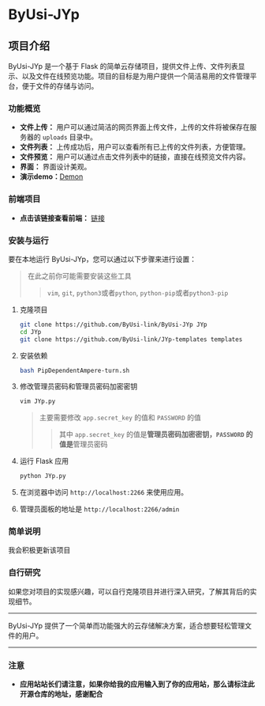 # ByUsi-JYp


## 项目介绍

ByUsi-JYp 是一个基于 Flask 的简单云存储项目，提供文件上传、文件列表显示、以及文件在线预览功能。项目的目标是为用户提供一个简洁易用的文件管理平台，便于文件的存储与访问。

### 功能概览

- **文件上传：** 用户可以通过简洁的网页界面上传文件，上传的文件将被保存在服务器的 `uploads` 目录中。
- **文件列表：** 上传成功后，用户可以查看所有已上传的文件列表，方便管理。
- **文件预览：** 用户可以通过点击文件列表中的链接，直接在线预览文件内容。
- **界面：** 界面设计美观。
- **演示demo：**[Demon](https://juy.hucl.link/)

### 前端项目
- **点击该链接查看前端：** [链接](https://github.com/ByUsi-link/JYp-templates)

### 安装与运行

要在本地运行 ByUsi-JYp，您可以通过以下步骤来进行设置：
> 在此之前你可能需要安装这些工具
>> `vim`, `git`, `python3`或者`python`, `python-pip`或者`python3-pip`

1. 克隆项目
    ```sh
    git clone https://github.com/ByUsi-link/ByUsi-JYp JYp
    cd JYp
    git clone https://github.com/ByUsi-link/JYp-templates templates
    ```

3. 安装依赖
   ```sh
   bash PipDependentAmpere-turn.sh
   ```

4. 修改管理员密码和管理员密码加密密钥
   ```sh
   vim JYp.py
   ```
   > 主要需要修改 `app.secret_key` 的值和 `PASSWORD` 的值
   >> 其中 `app.secret_key` 的值是**管理员密码加密密钥，`PASSWORD` 的值是**管理员密码

5. 运行 Flask 应用
    ```sh
    python JYp.py
    ```

6. 在浏览器中访问 `http://localhost:2266` 来使用应用。

7. 管理员面板的地址是 `http://localhost:2266/admin`

### 简单说明

我会积极更新该项目

### 自行研究

如果您对项目的实现感兴趣，可以自行克隆项目并进行深入研究，了解其背后的实现细节。

---

ByUsi-JYp 提供了一个简单而功能强大的云存储解决方案，适合想要轻松管理文件的用户。

---

### 注意
- **应用站站长们请注意，如果你给我的应用输入到了你的应用站，那么请标注此开源仓库的地址，感谢配合**